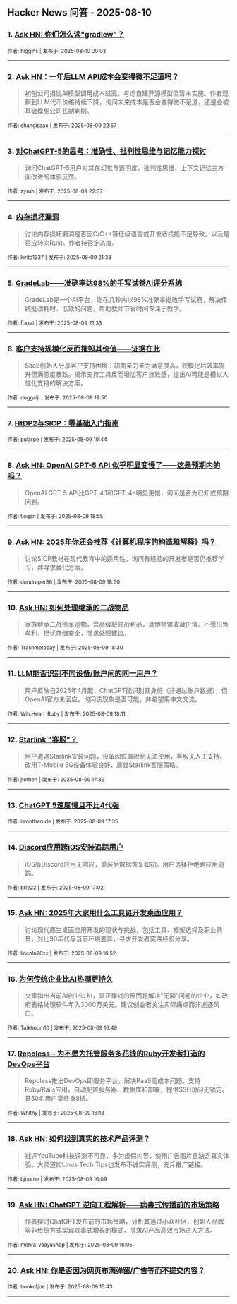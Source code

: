 ## Hacker News 问答 - 2025-08-10


### 1. [Ask HN: 你们怎么读"gradlew"？](https://news.ycombinator.com/item?id=44851535)

<sub>作者: higgins | 发布于: 2025-08-10 00:03</sub>

---

### 2. [Ask HN：一年后LLM API成本会变得微不足道吗？](https://news.ycombinator.com/item?id=44851142)
> 初创公司担忧AI模型调用成本过高，考虑自建开源模型但暂未实施。作者观察到LLM代币价格持续下降，询问未来成本是否会变得微不足道，还是会被基础模型公司长期剥削。

<sub>作者: changisaac | 发布于: 2025-08-09 22:57</sub>

---

### 3. [对ChatGPT-5的思考：准确性、批判性思维与记忆能力探讨](https://news.ycombinator.com/item?id=44850996)
> 询问ChatGPT-5用户对其在幻觉与透明度、批判性思维、上下文记忆三方面改进的体验反馈。

<sub>作者: zyruh | 发布于: 2025-08-09 22:37</sub>

---

### 4. [内存损坏漏洞](https://news.ycombinator.com/item?id=44850515)
> 讨论内存损坏漏洞是否因C/C++等低级语言或开发者技能不足导致，以及是否应转向Rust。作者持否定态度。

<sub>作者: kirito1337 | 发布于: 2025-08-09 21:38</sub>

---

### 5. [GradeLab——准确率达98%的手写试卷AI评分系统](https://news.ycombinator.com/item?id=44850475)
> GradeLab是一个AI平台，能在几秒内以98%准确率批改手写试卷，解决传统批改耗时、低效的问题，帮助教师节省时间专注于教学。

<sub>作者: ftaxat | 发布于: 2025-08-09 21:33</sub>

---

### 6. [客户支持规模化反而摧毁其价值——证据在此](https://news.ycombinator.com/item?id=44849539)
> SaaS创始人分享客户支持困境：初期亲力亲为满意度高，规模化后效率提升但满意度暴跌。揭示支持工具反而增加客户挫败感，提出AI可能是模拟人性化支持的解决方案。

<sub>作者: duggalji | 发布于: 2025-08-09 19:50</sub>

---

### 7. [HtDP2与SICP：零基础入门指南](https://news.ycombinator.com/item?id=44849499)

<sub>作者: pularpe | 发布于: 2025-08-09 19:44</sub>

---

### 8. [Ask HN: OpenAI GPT-5 API 似乎明显变慢了——这是预期内的吗？](https://news.ycombinator.com/item?id=44849091)
> OpenAI GPT-5 API比GPT-4.1和GPT-4o明显更慢，询问是否为已知或预期问题。

<sub>作者: tlogan | 发布于: 2025-08-09 18:55</sub>

---

### 9. [Ask HN: 2025年你还会推荐《计算机程序的构造和解释》吗？](https://news.ycombinator.com/item?id=44849064)
> 讨论SICP教材在现代教育中的适用性，询问有经验的开发者是否仍推荐学习，并寻求替代方案。

<sub>作者: dondraper36 | 发布于: 2025-08-09 18:50</sub>

---

### 10. [Ask HN: 如何处理继承的二战物品](https://news.ycombinator.com/item?id=44848894)
> 家族继承二战德军遗物，含高级将领战利品，具博物馆收藏价值。不愿出售牟利，担忧存储安全，寻求处理建议。

<sub>作者: Trashmetoday | 发布于: 2025-08-09 18:30</sub>

---

### 11. [LLM能否识别不同设备/账户间的同一用户？](https://news.ycombinator.com/item?id=44848708)
> 用户反映自2025年4月起，ChatGPT能识别其身份（非通过账户数据），但OpenAI官方未回应。询问该现象是否可能，并希望用中文交流。

<sub>作者: WitcHeart_Ruby | 发布于: 2025-08-09 18:11</sub>

---

### 12. [Starlink "客服"？](https://news.ycombinator.com/item?id=44848461)
> 用户遭遇Starlink安装问题，设备因位置限制无法使用，客服无人工支持。改用T-Mobile 5G设备体验良好，质疑Starlink客服策略。

<sub>作者: jtotheh | 发布于: 2025-08-09 17:39</sub>

---

### 13. [ChatGPT 5速度慢且不比4代强](https://news.ycombinator.com/item?id=44848431)

<sub>作者: iwontberude | 发布于: 2025-08-09 17:35</sub>

---

### 14. [Discord应用跨iOS安装追踪用户](https://news.ycombinator.com/item?id=44848159)
> iOS版Discord应用无响应，重装后数据恢复如初。用户选择拒绝跨应用追踪。

<sub>作者: brie22 | 发布于: 2025-08-09 17:02</sub>

---

### 15. [Ask HN: 2025年大家用什么工具链开发桌面应用？](https://news.ycombinator.com/item?id=44848058)
> 讨论现代原生桌面应用开发的现状与挑战，包括工具、框架选择及职业前景，对比90年代与当前环境差异，寻求开发者实践经验分享。

<sub>作者: lincoln20xx | 发布于: 2025-08-09 16:52</sub>

---

### 16. [为何传统企业比AI热潮更持久](https://news.ycombinator.com/item?id=44848018)
> 文章指出当前AI创业过热，真正赚钱的反而是解决"无聊"问题的企业，如政府表格处理软件年入3000万美元。建议创业者关注实际痛点而非追逐风口。

<sub>作者: Taikhoom10 | 发布于: 2025-08-09 16:49</sub>

---

### 17. [Repoless – 为不愿为托管服务多花钱的Ruby开发者打造的DevOps平台](https://news.ycombinator.com/item?id=44847757)
> Repoless推出DevOps即服务平台，解决PaaS高成本问题。支持Ruby/Rails应用，自动配置服务器、数据库和部署，提供SSH访问无锁定。首50名用户享终身8折。

<sub>作者: Whlthy | 发布于: 2025-08-09 16:18</sub>

---

### 18. [Ask HN: 如何找到真实的技术产品评测？](https://news.ycombinator.com/item?id=44847665)
> 批评YouTube科技评测不可靠，多为虚假内容，使用广告图片且缺乏真实体验。大频道如Linus Tech Tips也发布不诚实评测，充斥推广链接。

<sub>作者: bjourne | 发布于: 2025-08-09 16:09</sub>

---

### 19. [Ask HN: ChatGPT 逆向工程解析——病毒式传播前的市场策略](https://news.ycombinator.com/item?id=44847629)
> 作者探讨ChatGPT发布前的市场策略，分析其通过小众社区、创始人品牌等非传统方式实现病毒式增长的模式，寻求AI产品高效市场进入方法。

<sub>作者: mehra-vaayushop | 发布于: 2025-08-09 16:05</sub>

---

### 20. [Ask HN: 你是否因为网页布满弹窗/广告等而不提交内容？](https://news.ycombinator.com/item?id=44847384)

<sub>作者: bookofjoe | 发布于: 2025-08-09 15:43</sub>

---
